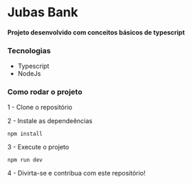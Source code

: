 # Jubas Bank

#### Projeto desenvolvido com conceitos básicos de typescript

### Tecnologias
- Typescript
- NodeJs

### Como rodar o projeto

1 - Clone o repositório

2 - Instale as dependeências
    
    npm install

3 - Execute o projeto

    npm run dev

4 - Divirta-se e contribua com este repositório!
